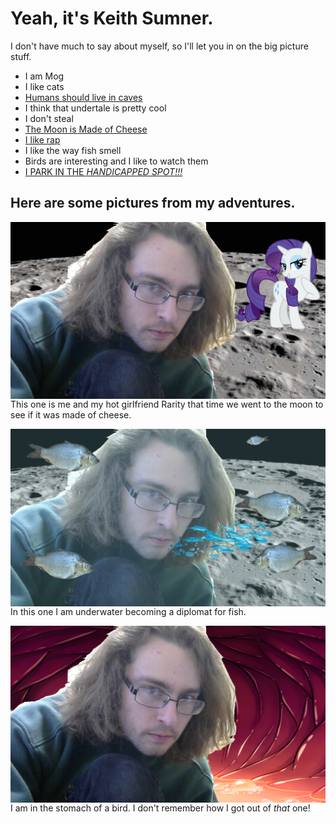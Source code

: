 # Yeah, it's Keith Sumner.

I don't have much to say about myself, so I'll let you in on the big picture stuff.

* I am Mog
* I like cats
* [Humans should live in caves](cavemen.md)
* I think that undertale is pretty cool
* I don't steal
* [The Moon is Made of Cheese](themoonismadeofcheese.md)
* [I like rap](/Rap.md)
* I like the way fish smell
* Birds are interesting and I like to watch them
* [I PARK IN THE *HANDICAPPED SPOT!!!*](handicap.md)

## Here are some pictures from my adventures.

<img src="hotgirlfriend.png"
     alt="we're on the moon"
     style="float: left; margin-right: 10px;" />
     
This one is me and my hot girlfriend Rarity that time we went to the moon to see if it was made of cheese.

<img src="underwater.png"
     alt="I am unda de wata please help me"
     style="float: left; margin-right: 10px;" />
     
In this one I am underwater becoming a diplomat for fish.

<img src="vore.png"
     alt="this is so hot"
     style="float: left; margin-right: 10px;" />
   
I am in the stomach of a bird. I don't remember how I got out of *that* one!
